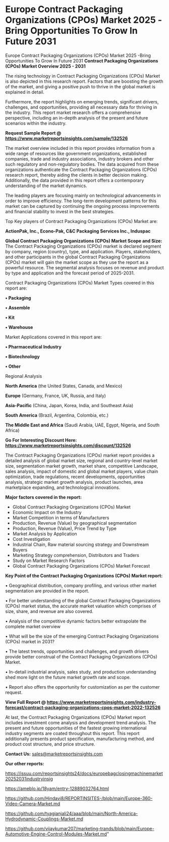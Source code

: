 # Europe Contract Packaging Organizations (CPOs) Market 2025 -Bring Opportunities To Grow In Future 2031
Europe Contract Packaging Organizations (CPOs) Market 2025 -Bring Opportunities To Grow In Future 2031
<Strong> Contract Packaging Organizations (CPOs) Market Overview 2025 - 2031</strong>

The rising technology in Contract Packaging Organizations (CPOs) Market is also depicted in this research report. Factors that are boosting the growth of the market, and giving a positive push to thrive in the global market is explained in detail.

Furthermore, the report highlights on emerging trends, significant drivers, challenges, and opportunities, providing all necessary data for thriving in the industry. This report market research offers a comprehensive perspective, including an in-depth analysis of the present and future scenarios within the industry.

<strong>Request Sample Report @ <a href=https://www.marketreportsinsights.com/sample/132526>https://www.marketreportsinsights.com/sample/132526</a></strong>

The market overview included in this report provides information from a wide range of resources like government organizations, established companies, trade and industry associations, industry brokers and other such regulatory and non-regulatory bodies. The data acquired from these organizations authenticate the Contract Packaging Organizations (CPOs) research report, thereby aiding the clients in better decision making. Additionally, the data provided in this report offers a contemporary understanding of the market dynamics.

The leading players are focusing mainly on technological advancements in order to improve efficiency. The long-term development patterns for this market can be captured by continuing the ongoing process improvements and financial stability to invest in the best strategies.

Top Key players of Contract Packaging Organizations (CPOs) Market are:

<strong>ActionPak, Inc., Econo-Pak, C&C Packaging Services Inc., Induspac</strong>

<strong><b>Global Contract Packaging Organizations (CPOs) Market Scope and Size:</b></strong>
The Contract Packaging Organizations (CPOs) market is declared segment by company, region (country), type, and application. Players, stakeholders, and other participants in the global Contract Packaging Organizations (CPOs) market will gain the market scope as they use the report as a powerful resource. The segmental analysis focuses on revenue and product by type and application and the forecast period of 2025-2031.

Contract Packaging Organizations (CPOs) Market Types covered in this report are:

<strong>• Packaging

• Assemble

• Kit

• Warehouse</strong>

Market Applications covered in this report are:

<strong>• Pharmaceutical Industry

• Biotechnology

• Other</strong> 

Regional Analysis

<strong>North America</strong> (the United States, Canada, and Mexico)

<strong>Europe</strong> (Germany, France, UK, Russia, and Italy)

<strong>Asia-Pacific</strong> (China, Japan, Korea, India, and Southeast Asia)

<strong>South America</strong> (Brazil, Argentina, Colombia, etc.)

<strong>The Middle East and Africa</strong> (Saudi Arabia, UAE, Egypt, Nigeria, and South Africa)

<strong>Go For Interesting Discount Here: <a href=https://www.marketreportsinsights.com/discount/132526>https://www.marketreportsinsights.com/discount/132526</a></strong>

The Contract Packaging Organizations (CPOs) market report provides a detailed analysis of global market size, regional and country-level market size, segmentation market growth, market share, competitive Landscape, sales analysis, impact of domestic and global market players, value chain optimization, trade regulations, recent developments, opportunities analysis, strategic market growth analysis, product launches, area marketplace expanding, and technological innovations.

<strong><b>Major factors covered in the report:</b></strong>
<ul>
  <li>Global Contract Packaging Organizations (CPOs) Market </li>
  <li>Economic Impact on the Industry</li>
  <li>Market Competition in terms of Manufacturers</li>
  <li>Production, Revenue (Value) by geographical segmentation</li>
  <li>Production, Revenue (Value), Price Trend by Type</li>
  <li>Market Analysis by Application</li>
  <li>Cost Investigation</li>
  <li>Industrial Chain, Raw material sourcing strategy and Downstream Buyers</li>
  <li>Marketing Strategy comprehension, Distributors and Traders</li>
  <li>Study on Market Research Factors</li>
  <li>Global Contract Packaging Organizations (CPOs) Market Forecast</li>
</ul>

<strong><b>Key Point of the Contract Packaging Organizations (CPOs) Market report:</b></strong>

• Geographical distribution, company profiling, and various other market segmentation are provided in the report.

• For better understanding of the global Contract Packaging Organizations (CPOs) market status, the accurate market valuation which comprises of size, share, and revenue are also covered.

• Analysis of the competitive dynamic factors better extrapolate the complete market overview

• What will be the size of the emerging Contract Packaging Organizations (CPOs) market in 2031?

• The latest trends, opportunities and challenges, and growth drivers provide better construal of the Contract Packaging Organizations (CPOs) Market.

• In-detail industrial analysis, sales study, and production understanding shed more light on the future market growth rate and scope.

• Report also offers the opportunity for customization as per the customer request.

<strong><b>View Full Report @ <a href=https://www.marketreportsinsights.com/industry-forecast/contract-packaging-organizations-cpos-market-2022-132526>https://www.marketreportsinsights.com/industry-forecast/contract-packaging-organizations-cpos-market-2022-132526</a></b></strong>


At last, the Contract Packaging Organizations (CPOs) Market report includes investment come analysis and development trend analysis. The present and future opportunities of the fastest growing international industry segments are coated throughout this report. This report additionally presents product specification, manufacturing method, and product cost structure, and price structure.

<strong>Contact Us:</strong>
sales@marketreportsinsights.com

<strong>Our other reports:</strong>

<a href=https://issuu.com/reportsinsights24/docs/europebagclosingmachinemarket20252031industryinsig>https://issuu.com/reportsinsights24/docs/europebagclosingmachinemarket20252031industryinsig</a>

<a href=https://ameblo.jp/18yam/entry-12889032764.html>https://ameblo.jp/18yam/entry-12889032764.html</a>

<a href=https://github.com/Hindavi8/REPORTINSITES-/blob/main/Europe-360-Video-Camera-Market.md>https://github.com/Hindavi8/REPORTINSITES-/blob/main/Europe-360-Video-Camera-Market.md</a>

<a href=https://github.com/tyagianjali24/aaa/blob/main/North-America-Hydrodynamic-Couplings-Market.md>https://github.com/tyagianjali24/aaa/blob/main/North-America-Hydrodynamic-Couplings-Market.md</a>

<a href=https://github.com/vijaykumar207/marketing-trands/blob/main/Europe-Automotive-Engine-Control-Modules-Market.md>https://github.com/vijaykumar207/marketing-trands/blob/main/Europe-Automotive-Engine-Control-Modules-Market.md</a>"
